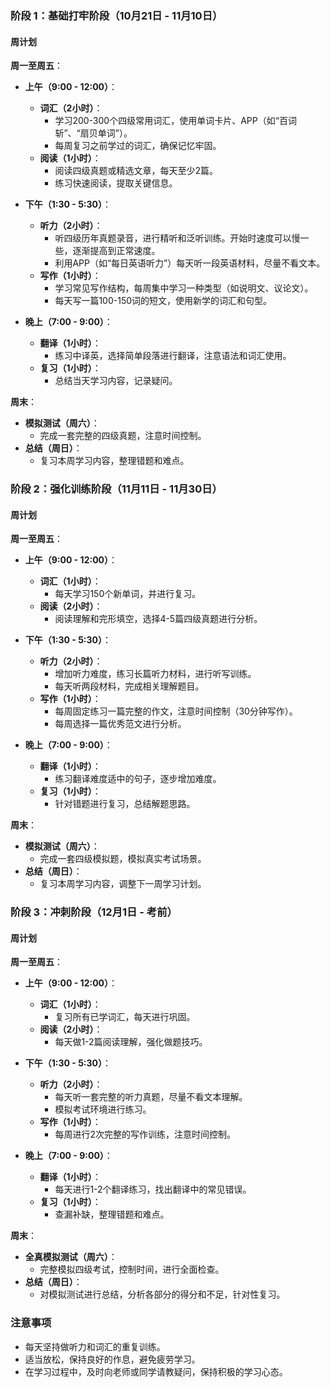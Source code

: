 ### 阶段 1：基础打牢阶段（10月21日 - 11月10日）

#### 周计划
**周一至周五**：
- **上午（9:00 - 12:00）**：
  - **词汇（2小时）**：
    - 学习200-300个四级常用词汇，使用单词卡片、APP（如“百词斩”、“扇贝单词”）。
    - 每周复习之前学过的词汇，确保记忆牢固。
  - **阅读（1小时）**：
    - 阅读四级真题或精选文章，每天至少2篇。
    - 练习快速阅读，提取关键信息。
  
- **下午（1:30 - 5:30）**：
  - **听力（2小时）**：
    - 听四级历年真题录音，进行精听和泛听训练。开始时速度可以慢一些，逐渐提高到正常速度。
    - 利用APP（如“每日英语听力”）每天听一段英语材料，尽量不看文本。
  - **写作（1小时）**：
    - 学习常见写作结构，每周集中学习一种类型（如说明文、议论文）。
    - 每天写一篇100-150词的短文，使用新学的词汇和句型。

- **晚上（7:00 - 9:00）**：
  - **翻译（1小时）**：
    - 练习中译英，选择简单段落进行翻译，注意语法和词汇使用。
  - **复习（1小时）**：
    - 总结当天学习内容，记录疑问。

**周末**：
- **模拟测试（周六）**：
  - 完成一套完整的四级真题，注意时间控制。
- **总结（周日）**：
  - 复习本周学习内容，整理错题和难点。

### 阶段 2：强化训练阶段（11月11日 - 11月30日）

#### 周计划
**周一至周五**：
- **上午（9:00 - 12:00）**：
  - **词汇（1小时）**：
    - 每天学习150个新单词，并进行复习。
  - **阅读（2小时）**：
    - 阅读理解和完形填空，选择4-5篇四级真题进行分析。
  
- **下午（1:30 - 5:30）**：
  - **听力（2小时）**：
    - 增加听力难度，练习长篇听力材料，进行听写训练。
    - 每天听两段材料，完成相关理解题目。
  - **写作（1小时）**：
    - 每周固定练习一篇完整的作文，注意时间控制（30分钟写作）。
    - 每周选择一篇优秀范文进行分析。

- **晚上（7:00 - 9:00）**：
  - **翻译（1小时）**：
    - 练习翻译难度适中的句子，逐步增加难度。
  - **复习（1小时）**：
    - 针对错题进行复习，总结解题思路。

**周末**：
- **模拟测试（周六）**：
  - 完成一套四级模拟题，模拟真实考试场景。
- **总结（周日）**：
  - 复习本周学习内容，调整下一周学习计划。

### 阶段 3：冲刺阶段（12月1日 - 考前）

#### 周计划
**周一至周五**：
- **上午（9:00 - 12:00）**：
  - **词汇（1小时）**：
    - 复习所有已学词汇，每天进行巩固。
  - **阅读（2小时）**：
    - 每天做1-2篇阅读理解，强化做题技巧。

- **下午（1:30 - 5:30）**：
  - **听力（2小时）**：
    - 每天听一套完整的听力真题，尽量不看文本理解。
    - 模拟考试环境进行练习。
  - **写作（1小时）**：
    - 每周进行2次完整的写作训练，注意时间控制。

- **晚上（7:00 - 9:00）**：
  - **翻译（1小时）**：
    - 每天进行1-2个翻译练习，找出翻译中的常见错误。
  - **复习（1小时）**：
    - 查漏补缺，整理错题和难点。

**周末**：
- **全真模拟测试（周六）**：
  - 完整模拟四级考试，控制时间，进行全面检查。
- **总结（周日）**：
  - 对模拟测试进行总结，分析各部分的得分和不足，针对性复习。

### 注意事项
- 每天坚持做听力和词汇的重复训练。
- 适当放松，保持良好的作息，避免疲劳学习。
- 在学习过程中，及时向老师或同学请教疑问，保持积极的学习心态。
